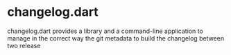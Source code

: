 # changelog.dart
changelog.dart provides a library and a command-line application to manage in the correct way the git metadata to build the changelog between two release
